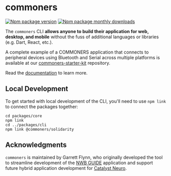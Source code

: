 # commoners
[![Npm package version](https://badgen.net/npm/v/commoners)](https://npmjs.com/package/commoners)
[![Npm package monthly downloads](https://badgen.net/npm/dm/commoners)](https://npmjs.ccom/package/commoners)

 The `commoners` CLI **allows anyone to build their application for web, desktop, and mobile** without the fuss of additional languages or libraries (e.g. Dart, React, etc.).

A complete example of a COMMONERS application that connects to peripheral devices using Bluetooth and Serial across multiple platforms is available at our [commoners-starter-kit](https://github.com/garrettmflynn/commoners-starter-kit) repository.

Read the [documentation](https://commoners.dev) to learn more.

## Local Development
To get started with local development of the CLI, you'll need to use `npm link` to connect the packages together:
```
cd packages/core
npm link
cd ../packages/cli
npm link @commoners/solidarity
```

## Acknowledgments
`commoners` is maintained by Garrett Flynn, who originally developed the tool to streamline development of the [NWB GUIDE](https://github.com/neurodatawithoutborders/nwb-guide) application and support future hybrid application development for [Catalyst Neuro](https://github.com/catalystneuro).